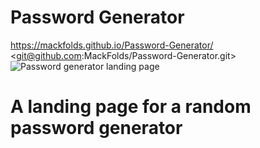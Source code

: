 # Password Generator 
<https://mackfolds.github.io/Password-Generator/>
<git@github.com:MackFolds/Password-Generator.git>
![Password generator landing page](/assets/images/Password-gen)

# A landing page for a random password generator